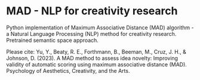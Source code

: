 # MAD - NLP for creativity research
Python implementation of Maximum Associative Distance (MAD) algorithm - a Natural Language Processing (NLP) method for creativity research.  Pretrained semantic space approach. 

Please cite: 
Yu, Y., Beaty, R. E., Forthmann, B., Beeman, M., Cruz, J. H., & Johnson, D. (2023). A MAD method to assess idea novelty: Improving validity of automatic scoring using maximum associative distance (MAD). Psychology of Aesthetics, Creativity, and the Arts.
